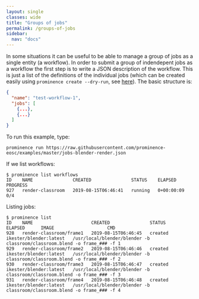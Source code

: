 ```yaml
---
layout: single
classes: wide
title: "Groups of jobs"
permalink: /groups-of-jobs
sidebar:
  nav: "docs"
---
```


In some situations it can be useful to be able to manage a group of jobs as a single entity (a workflow). 
In order to submit a group of indendepent jobs as a workflow the first step is to write a JSON description of the workflow. This is just a list of the definitions of the individual jobs (which can be created easily using `prominence create --dry-run`, see [here](/docs/generating-json)). The basic structure is:
```json
{
  "name": "test-workflow-1",
  "jobs": [
    {...},
    {...}
  ]
}
```

To run this example, type:
```
prominence run https://raw.githubusercontent.com/prominence-eosc/examples/master/jobs-blender-render.json
```

If we list workflows:
```
$ prominence list workflows
ID    NAME               CREATED               STATUS    ELAPSED      PROGRESS
927   render-classroom   2019-08-15T06:46:41   running   0+00:00:09   0/4
```

Listing jobs:
```
$ prominence list
ID    NAME                      CREATED               STATUS    ELAPSED      IMAGE                    CMD                                                                      
928   render-classroom/frame1   2019-08-15T06:46:45   created                ikester/blender:latest   /usr/local/blender/blender -b classroom/classroom.blend -o frame_### -f 1
929   render-classroom/frame2   2019-08-15T06:46:46   created                ikester/blender:latest   /usr/local/blender/blender -b classroom/classroom.blend -o frame_### -f 2
930   render-classroom/frame3   2019-08-15T06:46:47   created                ikester/blender:latest   /usr/local/blender/blender -b classroom/classroom.blend -o frame_### -f 3
931   render-classroom/frame4   2019-08-15T06:46:48   created                ikester/blender:latest   /usr/local/blender/blender -b classroom/classroom.blend -o frame_### -f 4
```
